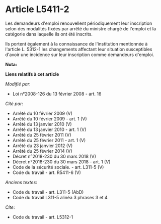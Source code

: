 # Article L5411-2

Les demandeurs d'emploi renouvellent périodiquement leur inscription selon des modalités fixées par arrêté du ministre chargé
de l'emploi et la catégorie dans laquelle ils ont été inscrits. 

Ils portent également à la connaissance de l'institution mentionnée à l'article L. 5312-1 les changements affectant leur
situation susceptibles d'avoir une incidence sur leur inscription comme demandeurs d'emploi.

**Nota:**



**Liens relatifs à cet article**

_Modifié par_:

  - Loi n°2008-126 du 13 février 2008 - art. 16

_Cité par_:

  - Arrêté du 10 février 2009 (V)
  - Arrêté du 10 février 2009 - art. 1 (V)
  - Arrêté du 13 janvier 2010 (V)
  - Arrêté du 13 janvier 2010 - art. 1 (V)
  - Arrêté du 25 février 2011 (V)
  - Arrêté du 25 février 2011 - art. 1 (V)
  - Arrêté du 23 janvier 2012 (V)
  - Arrêté du 25 février 2014 (V)
  - Décret n°2018-230 du 30 mars 2018 (V)
  - Décret n°2018-230 du 30 mars 2018 - art. 1 (V)
  - Code de la sécurité sociale. - art. L311-5 (V)
  - Code du travail - art. R5411-6 (V)

_Anciens textes_:

  - Code du travail - art. L311-5 (AbD)
  - Code du travail L311-5 alinéa 3 phrases 3 et 4

_Cite_:

  - Code du travail - art. L5312-1
